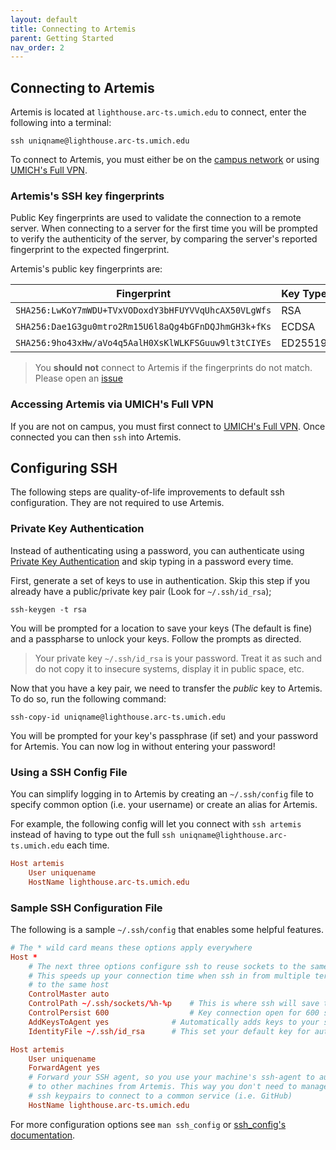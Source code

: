 ```yaml
---
layout: default
title: Connecting to Artemis
parent: Getting Started
nav_order: 2
---
```


## Connecting to Artemis

Artemis is located at `lighthouse.arc-ts.umich.edu` to connect, enter the following into a
terminal:

```shell
ssh uniqname@lighthouse.arc-ts.umich.edu
```

To connect to Artemis, you must either be on the [campus network] or using [UMICH's Full VPN].

[campus network]: https://its.umich.edu/enterprise/wifi-networks
[UMICH's Full VPN]: https://its.umich.edu/enterprise/wifi-networks/vpn


### Artemis's SSH key fingerprints

Public Key fingerprints are used to validate the connection to a remote server.
When connecting to a server for the first time you will be prompted to verify
the authenticity of the server, by comparing the server's reported fingerprint to
the expected fingerprint.

Artemis's public key fingerprints are:

| Fingerprint | Key Type |
| ----------- | -------- |
| `SHA256:LwKoY7mWDU+TVxVODoxdY3bHFUYVVqUhcAX50VLgWfs` | RSA |
| `SHA256:Dae1G3gu0mtro2Rm15U6l8aQg4bGFnDQJhmGH3k+fKs` | ECDSA |
| `SHA256:9ho43xHw/aVo4q5AalH0XsKlWLKFSGuuw9lt3tCIYEs` | ED25519 |

> You **should not** connect to Artemis if the fingerprints do not match.
> Please open an [issue](https://github.com/BattModels/ArtemisUsers/issues)

### Accessing Artemis via UMICH's Full VPN

If you are not on campus, you must first connect to [UMICH's Full VPN]. Once connected
you can then `ssh` into Artemis.

## Configuring SSH

The following steps are quality-of-life improvements to default ssh configuration.
They are not required to use Artemis.

### Private Key Authentication

Instead of authenticating using a password, you can authenticate using
[Private Key Authentication] and skip typing in a password every time.

[Private Key Authentication]: https://help.ubuntu.com/community/SSH/OpenSSH/Keys

First, generate a set of keys to use in authentication. Skip this step if you
already have a public/private key pair (Look for `~/.ssh/id_rsa`);

```shell
ssh-keygen -t rsa
```

You will be prompted for a location to save your keys (The default is fine) and a
passpharse to unlock your keys. Follow the prompts as directed.

> Your private key `~/.ssh/id_rsa` is your password. Treat it as such and do
> not copy it to insecure systems, display it in public space, etc.

Now that you have a key pair, we need to transfer the *public* key to Artemis.
To do so, run the following command:

```shell
ssh-copy-id uniqname@lighthouse.arc-ts.umich.edu
```

You will be prompted for your key's passphrase (if set) and your password for Artemis.
You can now log in without entering your password!

### Using a SSH Config File

You can simplify logging in to Artemis by creating an `~/.ssh/config` file to
specify common option (i.e. your username) or create an alias for Artemis.

For example, the following config will let you connect with `ssh artemis`
instead of having to type out the full `ssh uniqname@lighthouse.arc-ts.umich.edu` each time.

``` conf
Host artemis
    User uniquename
    HostName lighthouse.arc-ts.umich.edu
```

### Sample SSH Configuration File

The following is a sample `~/.ssh/config` that enables some helpful features.

``` conf
# The * wild card means these options apply everywhere
Host *
    # The next three options configure ssh to reuse sockets to the same host.
    # This speeds up your connection time when ssh in from multiple terminals
    # to the same host
    ControlMaster auto
    ControlPath ~/.ssh/sockets/%h-%p    # This is where ssh will save the sockets too
    ControlPersist 600                  # Key connection open for 600 seconds
    AddKeysToAgent yes              # Automatically adds keys to your ssh-agent
    IdentityFile ~/.ssh/id_rsa      # This set your default key for authentication

Host artemis
    User uniquename
    ForwardAgent yes
    # Forward your SSH agent, so you use your machine's ssh-agent to authenticate
    # to other machines from Artemis. This way you don't need to manage multiple
    # ssh keypairs to connect to a common service (i.e. GitHub)
    HostName lighthouse.arc-ts.umich.edu

```

For more configuration options see `man ssh_config` or
[ssh_config's documentation](https://man.openbsd.org/ssh_config).


